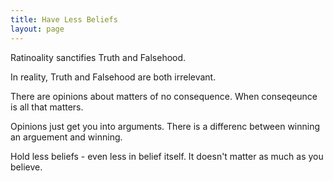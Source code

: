 ```yaml
---
title: Have Less Beliefs
layout: page
---
```


Ratinoality sanctifies Truth and Falsehood.

In reality, Truth and Falsehood are both irrelevant.

There are opinions about matters of no consequence. When conseqeunce is
all that matters.

Opinions just get you into arguments. There is a differenc between
winning an arguement and winning.

Hold less beliefs - even less in belief itself. It doesn\'t matter as
much as you believe.
